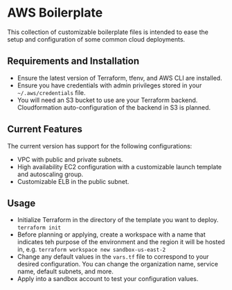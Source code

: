# AWS Boilerplate
This collection of customizable boilerplate files is intended to ease the setup and configuration of some common cloud deployments.

## Requirements and Installation
* Ensure the latest version of Terraform, tfenv, and AWS CLI are installed.
* Ensure you have credentials with admin privileges stored in your `~/.aws/credentials` file.
* You will need an S3 bucket to use are your Terraform backend. Cloudformation auto-configuration of the backend in S3 is planned.

## Current Features
The current version has support for the following configurations:
* VPC with public and private subnets.
* High availability EC2 configuration with a customizable launch template and autoscaling group.
* Customizable ELB in the public subnet.

## Usage
* Initialize Terraform in the directory of the template you want to deploy. `terraform init`
* Before planning or applying, create a workspace with a name that indicates teh purpose of the environment and the region it will be hosted in, e.g. `terraform workspace new sandbox-us-east-2`
* Change any default values in the `vars.tf` file to correspond to your desired configuration. You can change the organization name, service name, default subnets, and more.
* Apply into a sandbox account to test your configuration values.
 